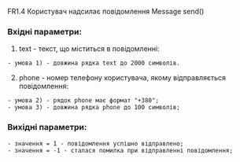 FR1.4	Користувач надсилає повідомлення	Message	send()

### Вхідні параметри:

  1. text - текст, що міститься в повідомленні:

    - умова 1) - довжина рядка text до 2000 символів.
  2. phone - номер телефону користувача, якому відправляється повідомлення:

    - умова 2) - рядок phone має формат "+380";
    - умова 3) - довжина рядка phone до 100 символів;

### Вихідні параметри:

    - значення = 1 - повідомлення успішно відправлено;
    - значення = -1 - сталася помилка при відправленні повідомлення;
